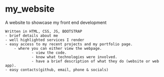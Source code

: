 # my_website
A website to showcase my front end development

	Written in HTML, CSS, JS, BOOTSTRAP
	- brief details about me
	- well highlighted services I render
	- easy access to my recent projects and my portfolio page.
		- where you can either view the webpage.
                - view the code.
                - know what technologies were involved.
                - have a brief description of what they do (website or web app).
	- easy contacts(github, email, phone & socials)
